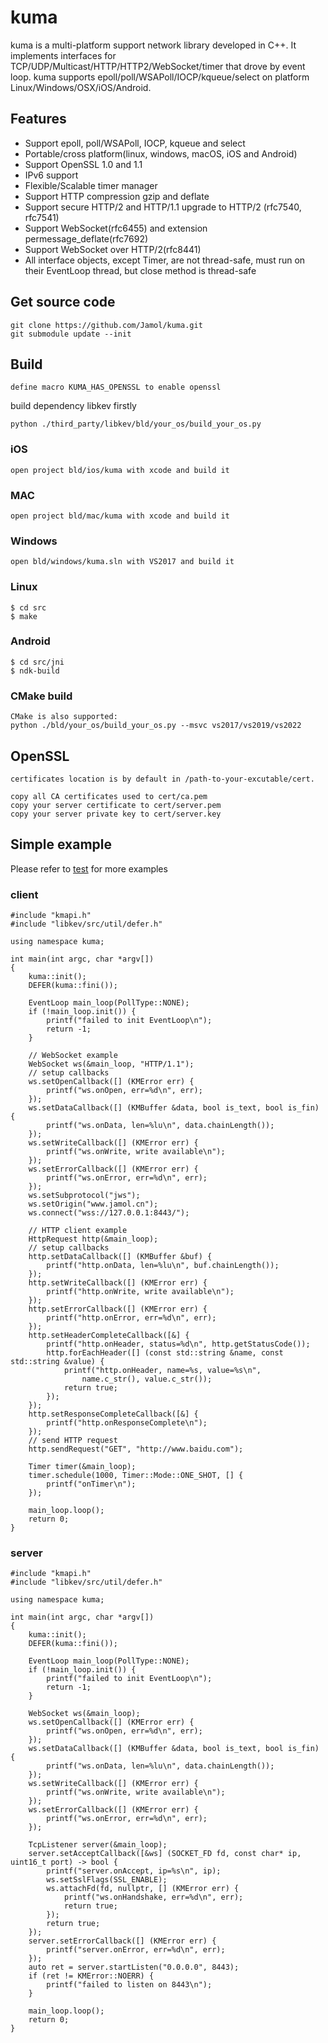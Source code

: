 # kuma
kuma is a multi-platform support network library developed in C++. It implements interfaces for TCP/UDP/Multicast/HTTP/HTTP2/WebSocket/timer that drove by event loop. kuma supports epoll/poll/WSAPoll/IOCP/kqueue/select on platform Linux/Windows/OSX/iOS/Android.

## Features

* Support epoll, poll/WSAPoll, IOCP, kqueue and select
* Portable/cross platform(linux, windows, macOS, iOS and Android)
* Support OpenSSL 1.0 and 1.1
* IPv6 support
* Flexible/Scalable timer manager
* Support HTTP compression gzip and deflate
* Support secure HTTP/2 and HTTP/1.1 upgrade to HTTP/2 (rfc7540, rfc7541)
* Support WebSocket(rfc6455) and extension permessage_deflate(rfc7692)
* Support WebSocket over HTTP/2(rfc8441)
* All interface objects, except Timer, are not thread-safe, must run on their EventLoop thread, but close method is thread-safe


## Get source code
```
git clone https://github.com/Jamol/kuma.git
git submodule update --init
```


## Build
```
define macro KUMA_HAS_OPENSSL to enable openssl
```
build dependency libkev firstly
```
python ./third_party/libkev/bld/your_os/build_your_os.py
```

### iOS
```
open project bld/ios/kuma with xcode and build it
```

### MAC
```
open project bld/mac/kuma with xcode and build it
```

### Windows
```
open bld/windows/kuma.sln with VS2017 and build it
```

### Linux
```
$ cd src
$ make
```

### Android
```
$ cd src/jni
$ ndk-build
```

### CMake build
```
CMake is also supported:
python ./bld/your_os/build_your_os.py --msvc vs2017/vs2019/vs2022
```

## OpenSSL
```
certificates location is by default in /path-to-your-excutable/cert.

copy all CA certificates used to cert/ca.pem
copy your server certificate to cert/server.pem
copy your server private key to cert/server.key
```

## Simple example
Please refer to [test](https://github.com/Jamol/kuma/tree/master/test) for more examples
### client
```
#include "kmapi.h"
#include "libkev/src/util/defer.h"

using namespace kuma;

int main(int argc, char *argv[])
{
    kuma::init();
    DEFER(kuma::fini());
    
    EventLoop main_loop(PollType::NONE);
    if (!main_loop.init()) {
        printf("failed to init EventLoop\n");
        return -1;
    }
    
    // WebSocket example
    WebSocket ws(&main_loop, "HTTP/1.1");
    // setup callbacks
    ws.setOpenCallback([] (KMError err) {
        printf("ws.onOpen, err=%d\n", err);
    });
    ws.setDataCallback([] (KMBuffer &data, bool is_text, bool is_fin) {
        printf("ws.onData, len=%lu\n", data.chainLength());
    });
    ws.setWriteCallback([] (KMError err) {
        printf("ws.onWrite, write available\n");
    });
    ws.setErrorCallback([] (KMError err) {
        printf("ws.onError, err=%d\n", err);
    });
    ws.setSubprotocol("jws");
    ws.setOrigin("www.jamol.cn");
    ws.connect("wss://127.0.0.1:8443/");

    // HTTP client example
    HttpRequest http(&main_loop);
    // setup callbacks
    http.setDataCallback([] (KMBuffer &buf) {
        printf("http.onData, len=%lu\n", buf.chainLength());
    });
    http.setWriteCallback([] (KMError err) {
        printf("http.onWrite, write available\n");
    });
    http.setErrorCallback([] (KMError err) {
        printf("http.onError, err=%d\n", err);
    });
    http.setHeaderCompleteCallback([&] {
        printf("http.onHeader, status=%d\n", http.getStatusCode());
        http.forEachHeader([] (const std::string &name, const std::string &value) {
            printf("http.onHeader, name=%s, value=%s\n",
                name.c_str(), value.c_str());
            return true;
        });
    });
    http.setResponseCompleteCallback([&] {
        printf("http.onResponseComplete\n");
    });
    // send HTTP request
    http.sendRequest("GET", "http://www.baidu.com");
    
    Timer timer(&main_loop);
    timer.schedule(1000, Timer::Mode::ONE_SHOT, [] {
        printf("onTimer\n");
    });
    
    main_loop.loop();
    return 0;
}
```
### server
```
#include "kmapi.h"
#include "libkev/src/util/defer.h"

using namespace kuma;

int main(int argc, char *argv[])
{
    kuma::init();
    DEFER(kuma::fini());
    
    EventLoop main_loop(PollType::NONE);
    if (!main_loop.init()) {
        printf("failed to init EventLoop\n");
        return -1;
    }
    
    WebSocket ws(&main_loop);
    ws.setOpenCallback([] (KMError err) {
        printf("ws.onOpen, err=%d\n", err);
    });
    ws.setDataCallback([] (KMBuffer &data, bool is_text, bool is_fin) {
        printf("ws.onData, len=%lu\n", data.chainLength());
    });
    ws.setWriteCallback([] (KMError err) {
        printf("ws.onWrite, write available\n");
    });
    ws.setErrorCallback([] (KMError err) {
        printf("ws.onError, err=%d\n", err);
    });
    
    TcpListener server(&main_loop);
    server.setAcceptCallback([&ws] (SOCKET_FD fd, const char* ip, uint16_t port) -> bool {
        printf("server.onAccept, ip=%s\n", ip);
        ws.setSslFlags(SSL_ENABLE);
        ws.attachFd(fd, nullptr, [] (KMError err) {
            printf("ws.onHandshake, err=%d\n", err);
            return true;
        });
        return true;
    });
    server.setErrorCallback([] (KMError err) {
        printf("server.onError, err=%d\n", err);
    });
    auto ret = server.startListen("0.0.0.0", 8443);
    if (ret != KMError::NOERR) {
        printf("failed to listen on 8443\n");
    }
    
    main_loop.loop();
    return 0;
}
```


